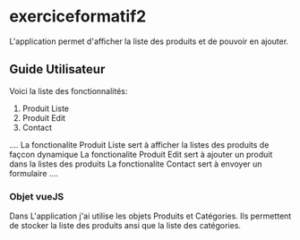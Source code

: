 # exerciceformatif2

L'application permet d'afficher la liste des produits et de pouvoir en ajouter.

## Guide Utilisateur


Voici la liste des fonctionnalités:
1. Produit Liste
2. Produit Edit
3. Contact

....
La fonctionalite Produit Liste sert à afficher la listes des produits de façcon dynamique
La fonctionalite Produit Edit sert à ajouter un produit dans la listes des produits
La fonctionalite Contact sert à envoyer un formulaire
....


### Objet vueJS

Dans L'application j'ai utilise les objets Produits et Catégories.
Ils permettent de stocker la liste des produits ansi que la liste des catégories.
